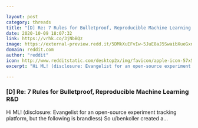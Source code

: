```yaml
---

layout: post
category: threads
title: "[D] Re: 7 Rules for Bulletproof, Reproducible Machine Learning R&amp;D"
date: 2020-10-09 18:07:32
link: https://vrhk.co/3jNbBQz
image: https://external-preview.redd.it/5DMkXuEFvIw-5JuE8aJ5SwaibXueGxniP6vfoccNBYg.jpg?width=1200&height=628.272251309&auto=webp&crop=1200:628.272251309,smart&s=131f040c9644468b8c20ce36aab73331c62249e4
domain: reddit.com
author: "reddit"
icon: http://www.redditstatic.com/desktop2x/img/favicon/apple-icon-57x57.png
excerpt: "Hi ML! (disclosure: Evangelist for an open-source experiment tracking platform, but the following is brandless) So u/benkoller created a..."

---
```


### [D] Re: 7 Rules for Bulletproof, Reproducible Machine Learning R&amp;D

Hi ML! (disclosure: Evangelist for an open-source experiment tracking platform, but the following is brandless) So u/benkoller created a...